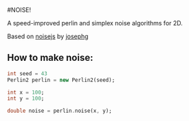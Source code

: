 #NOISE!

A speed-improved perlin and simplex noise algorithms for 2D.

Based on [noisejs](https://github.com/josephg/noisejs) by [josephg](https://github.com/josephg)

## How to make noise:

```dart
int seed = 43
Perlin2 perlin = new Perlin2(seed);

int x = 100;
int y = 100;

double noise = perlin.noise(x, y);

```
